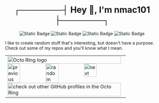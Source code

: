 <h1 align="center">┌───────┤ Hey 👋, I'm nmac101 ├───────┐</h1>

<p align="center">
<img alt="Static Badge" src="https://img.shields.io/badge/%40nmac101-FFFFFF?style=plastic&logo=youtube&logoColor=FFFFFF&labelColor=FF0000&color=FFFFFF&link=https%3A%2F%2Fwww.youtube.com%2F%40nmac101%2F"/>
<img alt="Static Badge" src="https://img.shields.io/badge/%40nmac101-FFFFFF?style=plastic&logo=discord&logoColor=FFFFFF&labelColor=7289DA&color=282B30&link=https%3A%2F%2Fgithub.com%2Fnmac101%2F"/>
<img alt="Static Badge" src="https://img.shields.io/badge/%40Nunonmac101-FFFFFF?style=plastic&logo=twitter&logoColor=FFFFFF&labelColor=1DA1F2&color=FFFFFF&link=https%3A%2F%2Ftwitter.com%2Fnunonmac101%2F"/>
<img alt="Static Badge" src="https://img.shields.io/badge/%40nmac101-FFFFFF?style=plastic&logo=reddit&logoColor=FFFFFF&labelColor=FF5700&color=FFFFFF&link=https%3A%2F%2Fwww.reddit.com%2Fuser%2Fnmac101%2F"/>
</p>



I like to create random stuff that's interesting, but doesn't have a purpose.
Check out some of my repos and you'll know what I mean.

<!--
**nmac101/nmac101** is a ✨ _special_ ✨ repository because its `README.md` (this file) appears on your GitHub profile.

Here are some ideas to get you started:

- 🔭 I’m currently working on ...
- 🌱 I’m currently learning ...
- 👯 I’m looking to collaborate on ...
- 🤔 I’m looking for help with ...
- 💬 Ask me about ...
- 📫 How to reach me: ...
- 😄 Pronouns: ...
- ⚡ Fun fact: ...
-->


<table><tbody><tr><td><a href="https://octo-ring.com/"><img src="https://octo-ring.com/static/img/widget/top.png" width="99%" alt="Octo Ring logo" align="top"></a><br><a href="https://octo-ring.com/p/nmac101/prev"><img src="https://octo-ring.com/static/img/widget/prev.png" width="33%" alt="previous" align="top" title="previous profile"></a><a href="https://octo-ring.com/p/nmac101/random"><img src="https://octo-ring.com/static/img/widget/random.png" width="33%" alt="random" align="top" title="random profile"></a><a href="https://octo-ring.com/p/nmac101/next"><img src="https://octo-ring.com/static/img/widget/next.png" width="33%" alt="next" align="top" title="next profile"></a><br><a href="https://octo-ring.com/"><img src="https://octo-ring.com/static/img/widget/bottom.png" width="99%" alt="check out other GitHub profiles in the Octo Ring" align="top"></a></td></tr></tbody></table>
